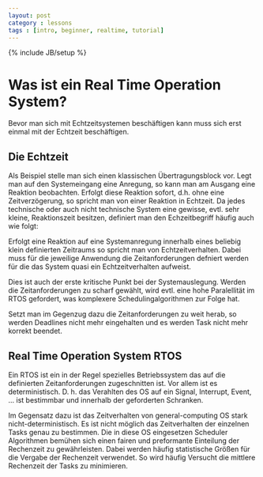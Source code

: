 ```yaml
---
layout: post
category : lessons
tags : [intro, beginner, realtime, tutorial]
---
```

{% include JB/setup %}

# Was ist ein Real Time Operation System?

Bevor man sich mit Echtzeitsystemen beschäftigen kann muss
sich erst einmal mit der Echtzeit beschäftigen. 

## Die Echtzeit
Als Beispiel stelle man sich einen klassischen Übertragungsblock vor.
Legt man auf den Systemeingang eine Anregung, so kann man am Ausgang 
eine Reaktion beobachten. 
Erfolgt diese Reaktion sofort, d.h. ohne eine Zeitverzögerung, so spricht man
von einer Reaktion in Echtzeit. Da jedes technische oder auch nicht technische
System eine gewisse, evtl. sehr kleine, Reaktionszeit besitzen, definiert man
den Echzeitbegriff häufig auch wie folgt: 

Erfolgt eine Reaktion auf eine Systemanregung innerhalb eines beliebig klein 
definierten Zeitraums so spricht man von Echtzeitverhalten. Dabei muss für die
jeweilige Anwendung die Zeitanforderungen defniert werden für die das 
System quasi ein Echtzeitverhalten aufweist. 

Dies ist auch der erste kritische Punkt bei der Systemauslegung. Werden die 
Zeitanforderungen zu scharf gewählt, wird evtl. eine hohe Paralellität im 
RTOS gefordert, was komplexere Schedulingalgorithmen zur Folge hat. 

Setzt man im Gegenzug dazu die Zeitanforderungen zu weit herab, so werden 
Deadlines nicht mehr eingehalten und es werden Task nicht mehr korrekt beendet. 

## Real Time Operation System RTOS
Ein RTOS ist ein in der Regel spezielles Betriebssystem das auf die 
definierten Zeitanforderungen zugeschnitten ist. Vor allem ist es 
deterministisch. D. h. das Verahlten des OS auf ein Signal, Interrupt, Event, 
... ist bestimmbar und innerhalb der geforderten Schranken. 

Im Gegensatz dazu ist das Zeitverhalten von general-computing OS stark 
nicht-deterministisch. Es ist nicht möglich das Zeitverhalten der einzelnen
Tasks genau zu bestimmen. Die in diese OS eingesetzen Scheduler Algorithmen
bemühen sich einen fairen und preformante Einteilung der Rechenzeit zu 
gewährleisten. Dabei werden häufig statistische Größen für die Vergabe der Rechenzeit verwendet. So wird häufig Versucht die mittlere Rechenzeit der Tasks zu minimieren. 


